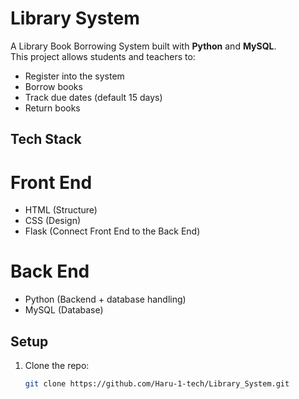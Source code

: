 # Library System 

A Library Book Borrowing System built with **Python** and **MySQL**.  
This project allows students and teachers to:
- Register into the system  
- Borrow books  
- Track due dates (default 15 days)  
- Return books  

## Tech Stack

# Front End
- HTML (Structure)
- CSS (Design)
- Flask (Connect Front End to the Back End)

# Back End
- Python (Backend + database handling)
- MySQL (Database)

## Setup

1. Clone the repo:
   ```bash
   git clone https://github.com/Haru-1-tech/Library_System.git
